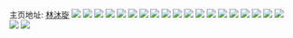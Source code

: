 主页地址: [林沐琁](https://weibo.com/u/7413895850) 
![](https://wx4.sinaimg.cn/mw2000/0085JWZkly1gvxlzfxpixj31400u0k01.jpg) 
![](https://wx4.sinaimg.cn/mw2000/0085JWZkly1gvxlr63zygj31400u04a7.jpg) 
![](https://wx4.sinaimg.cn/mw2000/0085JWZkly1gvxlt8q9huj31400u045l.jpg) 
![](https://wx4.sinaimg.cn/mw2000/0085JWZkly1gvxlt9h31rj31400u0jxu.jpg) 
![](https://wx4.sinaimg.cn/mw2000/0085JWZkly1gvxlt81y3xj31400u0tfo.jpg) 
![](https://wx4.sinaimg.cn/mw2000/0085JWZkly1gvxlu49g33j31400u0tf8.jpg) 
![](https://wx4.sinaimg.cn/mw2000/0085JWZkly1gvx6rgmmhvj30u01401ch.jpg) 
![](https://wx4.sinaimg.cn/mw2000/0085JWZkly1gvx6qobrjqj31400u07gn.jpg) 
![](https://wx4.sinaimg.cn/mw2000/0085JWZkly1gvx6ri3zijj31400u0duo.jpg) 
![](https://wx4.sinaimg.cn/mw2000/0085JWZkly1gvx6rinflxj30u0140doe.jpg) 
![](https://wx4.sinaimg.cn/mw2000/0085JWZkly1gvx6r9whq8j31400u0wq9.jpg) 
![](https://wx4.sinaimg.cn/mw2000/0085JWZkly1gvx6rhje6ej31400u07c1.jpg) 
![](https://wx4.sinaimg.cn/mw2000/0085JWZkly1gvx6yfqk26j31900u0alb.jpg) 
![](https://wx4.sinaimg.cn/mw2000/0085JWZkly1gvx6wq258jj30n01dsaet.jpg) 
![](https://wx4.sinaimg.cn/mw2000/0085JWZkly1gvx6ygeilgj30u0140ds9.jpg) 
![](https://wx4.sinaimg.cn/mw2000/0085JWZkly1gvwlihpoqzj30n00sidlm.jpg) 
![](https://wx4.sinaimg.cn/mw2000/0085JWZkly1gvwlii2gcij30n00sd442.jpg) 
![](https://wx4.sinaimg.cn/mw2000/0085JWZkly1gvwllwlqhoj30n00h243b.jpg) 
![](https://wx4.sinaimg.cn/mw2000/0085JWZkly1gvwlih530qj30mw0h475p.jpg) 
![](https://wx4.sinaimg.cn/mw2000/0085JWZkly1gvwllsj044j30hs0hsq3u.jpg) 
![](https://wx4.sinaimg.cn/mw2000/0085JWZkly1gvwlihfgjlj30tw0twafh.jpg) 

